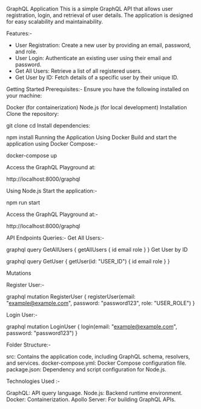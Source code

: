 GraphQL Application
This is a simple GraphQL API that allows user registration, login, and retrieval of user details. The application is designed for easy scalability and maintainability.

Features:-
- User Registration: Create a new user by providing an email, password, and role.
- User Login: Authenticate an existing user using their email and password.
- Get All Users: Retrieve a list of all registered users.
- Get User by ID: Fetch details of a specific user by their unique ID.


Getting Started
Prerequisites:-
Ensure you have the following installed on your machine:

Docker (for containerization)
Node.js (for local development)
Installation
Clone the repository:

git clone <repository-url>
cd <repository-folder>
Install dependencies:

npm install
Running the Application
Using Docker
Build and start the application using Docker Compose:-

docker-compose up

Access the GraphQL Playground at:

http://localhost:8000/graphql


Using Node.js
Start the application:-

npm run start


Access the GraphQL Playground at:-

http://localhost:8000/graphql


API Endpoints
Queries:-
Get All Users:-

graphql
query GetAllUsers {
  getAllUsers {
    id
    email
    role
  }
}
Get User by ID

graphql
query GetUser {
  getUser(id: "USER_ID") {
    id
    email
    role
  }
}

Mutations

Register User:-

graphql
mutation RegisterUser {
  registerUser(email: "example@example.com", password: "password123", role: "USER_ROLE")
}

Login User:-

graphql
mutation LoginUser {
  login(email: "example@example.com", password: "password123")
}


Folder Structure:-

src: Contains the application code, including GraphQL schema, resolvers, and services.
docker-compose.yml: Docker Compose configuration file.
package.json: Dependency and script configuration for Node.js.


Technologies Used :-

GraphQL: API query language.
Node.js: Backend runtime environment.
Docker: Containerization.
Apollo Server: For building GraphQL APIs.